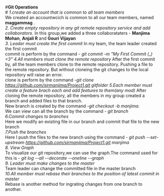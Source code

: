 
#**Git Operations<br/>**#
*1.create an account that is common to all team members<br/>*
     We created an accountwcich is common to all our team members, named **maggammag** .</br>
*2. Create empty repository in any git remote repository service and add collaborators.*
     In this group,we added a three collaborataters - **Manjima Mohan**, **Anjali R** and **Gouri Vijayan**</br>
*3. Leader must create the first commit*
     In my team, the team leader created the first commit</br> commit is perform by the command  *- git commit -m "My First Commit (*_*) <3"*
*4.All members must clone the remote repository*
     After the first commit by, all the team members clone to the remote repository. Pushing a file to the remote repository. But without
     cloneing the git changes to the local repository will raise an error.<br/>
     clone is perform by the command   *-git clone https://github.com/sirmanjima/Project1.git gitfolder*
*5.Each member must create a feature brach each and add features to them(any mod)*
     After cloning the remote repository, all the members in my group created a branch and added files to that branch.<br/>
     New branch is created by the command  *-git checkout -b manjima.<br/>*
     We can view can all the branch by the command  *- git branch*<br/>
*6.Commit changes to branches*<br/>
     Here we modify an existing file in our branch and commit that file to the new branch<br/>
*7.Push the branches*<br/>
     Here I push the files to the new branch using the command  *- git push --set-upstream https://github.com/sirmanjima/Project1.git manjima* <br/>
*8. View Graph*<br/>
     To visualize our git repository,we can use the graph.The command used for this is  *-  git log --all --decorate --oneline --graph*<br/>
*9. Leader must make changes to the master*<br/>
     Team leader can change the committed file in the master branch<br/>
*10.All member must rebase their branches to the position of latest commit in master*<br/>
     Rebase is another method for ingrating changes from one branch to another.<br/>
